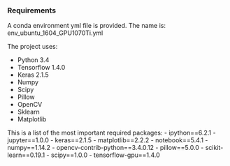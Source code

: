 
### Requirements

A conda environment yml file is provided. The name is: env_ubuntu_1604_GPU1070Ti.yml

The project uses:
* Python 3.4
* Tensorflow 1.4.0
* Keras 2.1.5
* Numpy
* Scipy
* Pillow
* OpenCV
* Sklearn
* Matplotlib

This is a list of the most important required packages:
    - ipython==6.2.1
    - jupyter==1.0.0
    - keras==2.1.5
    - matplotlib==2.2.2
    - notebook==5.4.1
    - numpy==1.14.2
    - opencv-contrib-python==3.4.0.12
    - pillow==5.0.0
    - scikit-learn==0.19.1
    - scipy==1.0.0
    - tensorflow-gpu==1.4.0
